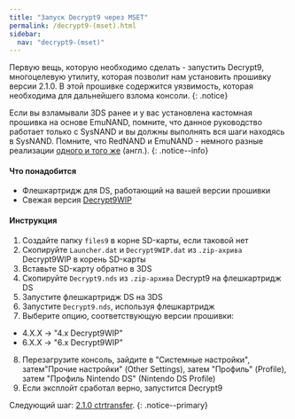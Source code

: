```yaml
---
title: "Запуск Decrypt9 через MSET"
permalink: /decrypt9-(mset).html
sidebar:
  nav: "decrypt9-(mset)"
---
```


Первую вещь, которую необходимо сделать - запустить Decrypt9, многоцелевую утилиту, которая позволит нам установить прошивку версии 2.1.0. В этой прошивке содержится уязвимость, которая необходима для дальнейшего взлома консоли.
{: .notice}

Если вы взламывали 3DS ранее и у вас установлена кастомная прошивка на основе EmuNAND, помните, что данное руководство работает только с SysNAND и вы должны выполнять вся шаги находясь в SysNAND. Помните, что RedNAND и EmuNAND - немного разные реализации [одного и того же](http://3dbrew.org/wiki/NAND_Redirection) (англ.).
{: .notice--info}

#### <a name="what_need" />Что понадобится

* Флешкартридж для DS, работающий на вашей версии прошивки
* Свежая версия [Decrypt9WIP](https://github.com/d0k3/Decrypt9WIP/releases/latest/)

#### <a name="instructions" />Инструкция

1. Создайте папку `files9` в корне SD-карты, если таковой нет
2. Скопируйте `Launcher.dat` и `Decrypt9WIP.dat` из `.zip-ахрива` Decrypt9WIP в корень SD-карты
3. Вставьте SD-карту обратно в 3DS
4. Скопируйте `Decrypt9.nds` из `.zip-архива` Decrypt9 на флешкартридж DS
5. Запустите флешкартридж DS на 3DS
6. Запустите `Decrypt9.nds`, используя флешкартридж
7. Выберите опцию, соответствующую версии прошивки:
  + 4.X.X -> "4.x Decrypt9WIP"
  + 6.X.X -> "6.x Decrypt9WIP"
8. Перезагрузите консоль, зайдите в "Системные настройки", затем"Прочие настройки" (Other Settings), затем "Профиль" (Profile), затем "Профиль Nintendo DS" (Nintendo DS Profile)
9. Если эксплойт сработал верно, запустится Decrypt9

Следующий шаг: [2.1.0 ctrtransfer](2.1.0-ctrtransfer).
{: .notice--primary}